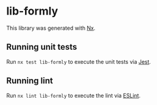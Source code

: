 # lib-formly

This library was generated with [Nx](https://nx.dev).

## Running unit tests

Run `nx test lib-formly` to execute the unit tests via [Jest](https://jestjs.io).

## Running lint

Run `nx lint lib-formly` to execute the lint via [ESLint](https://eslint.org/).
